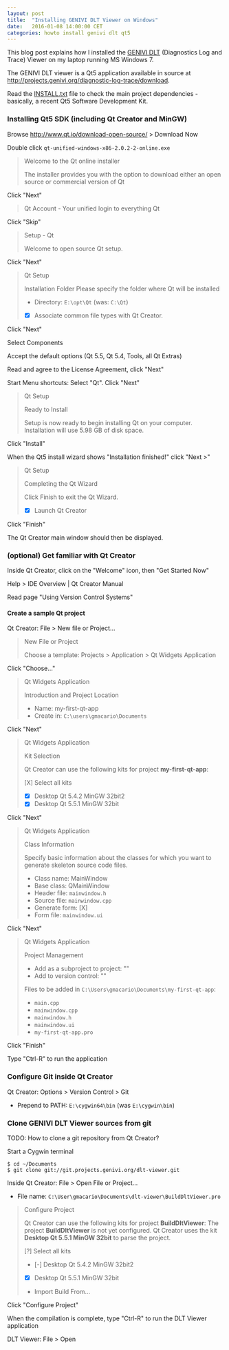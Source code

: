 ```yaml
---
layout: post
title:  "Installing GENIVI DLT Viewer on Windows"
date:   2016-01-08 14:00:00 CET
categories: howto install genivi dlt qt5
---
```


This blog post explains how I installed the [GENIVI DLT](http://projects.genivi.org/diagnostic-log-trace) (Diagnostics Log and Trace) Viewer on my laptop running MS Windows 7.

The GENIVI DLT viewer is a Qt5 application available in source at <http://projects.genivi.org/diagnostic-log-trace/download>.

Read the [INSTALL.txt](http://git.projects.genivi.org/?p=dlt-viewer.git;a=blob;f=INSTALL.txt;h=aa9f66ef82a1acd3df56ab97be74bf884a4eb0a9;hb=HEAD) file to check the main project dependencies - basically, a recent Qt5 Software Development Kit.

### Installing Qt5 SDK (including Qt Creator and MinGW)

<!-- (2016-01-08 09:51) -->

Browse <http://www.qt.io/download-open-source/> > Download Now

Double click `qt-unified-windows-x86-2.0.2-2-online.exe`

> Welcome to the Qt online installer
>
> The installer provides you with the option to download either an open source
> or commercial version of Qt

Click "Next"

> Qt Account - Your unified login to everything Qt

Click "Skip"

> Setup - Qt
>
> Welcome to open source Qt setup.

Click "Next"

> Qt Setup
>
> Installation Folder
> Please specify the folder where Qt will be installed
>
> * Directory: `E:\opt\Qt` (was: `C:\Qt`)
> * [X] Associate common file types with Qt Creator.

Click "Next"

Select Components

Accept the default options (Qt 5.5, Qt 5.4, Tools, all Qt Extras)

Read and agree to the License Agreement, click "Next"

Start Menu shortcuts: Select "Qt". Click "Next"

> Qt Setup
>
> Ready to Install
>
> Setup is now ready to begin installing Qt on your computer.
> Installation will use 5.98 GB of disk space.

<!-- (2016-01-08 09:57 CET) -->

Click "Install"

When the Qt5 install wizard shows "Installation finished!" click "Next >"

> Qt Setup
>
> Completing the Qt Wizard
>
> Click Finish to exit the Qt Wizard.
>
> * [X] Launch Qt Creator

Click "Finish"

The Qt Creator main window should then be displayed.

### (optional) Get familiar with Qt Creator

Inside Qt Creator, click on the "Welcome" icon, then "Get Started Now"

Help > IDE Overview | Qt Creator Manual

Read page "Using Version Control Systems"

#### Create a sample Qt project

Qt Creator: File > New file or Project...

> New File or Project
>
> Choose a template: Projects > Application > Qt Widgets Application

Click "Choose..."

> Qt Widgets Application
>
> Introduction and Project Location
>
> * Name: my-first-qt-app
> * Create in: `C:\users\gmacario\Documents`

Click "Next"

> Qt Widgets Application
>
> Kit Selection
>
> Qt Creator can use the following kits for project **my-first-qt-app**:
>
> [X] Select all kits
> * [X] Desktop Qt 5.4.2 MinGW 32bit2
> * [X] Desktop Qt 5.5.1 MinGW 32bit

Click "Next"

> Qt Widgets Application
>
> Class Information
>
> Specify basic information about the classes for which you want to generate skeleton source code files.
>
> * Class name: MainWindow
> * Base class: QMainWindow
> * Header file: `mainwindow.h`
> * Source file: `mainwindow.cpp`
> * Generate form: [X]
> * Form file: `mainwindow.ui`

Click "Next"

> Qt Widgets Application
>
> Project Management
>
> * Add as a subproject to project: "<none>"
> * Add to version control: "<none>"
>
> Files to be added in `C:\Users\gmacario\Documents\my-first-qt-app`:
> * `main.cpp`
> * `mainwindow.cpp`
> * `mainwindow.h`
> * `mainwindow.ui`
> * `my-first-qt-app.pro`

Click "Finish"

Type "Ctrl-R" to run the application

### Configure Git inside Qt Creator

Qt Creator: Options > Version Control > Git

* Prepend to PATH: `E:\cygwin64\bin` (was `E:\cygwin\bin`)

### Clone GENIVI DLT Viewer sources from git

TODO: How to clone a git repository from Qt Creator?

Start a Cygwin terminal

```
$ cd ~/Documents
$ git clone git://git.projects.genivi.org/dlt-viewer.git
```

Inside Qt Creator: File > Open File or Project...

* File name: `C:\User\gmacario\Documents\dlt-viewer\BuildDltViewer.pro`

> Configure Project
>
> Qt Creator can use the following kits for project **BuildDltViewer**:
> The project **BuildDltViewer** is not yet configured.
> Qt Creator uses the kit **Desktop Qt 5.5.1 MinGW 32bit** to parse the project.
>
> [?] Select all kits
> * [-] Desktop Qt 5.4.2 MinGW 32bit2
> * [X] Desktop Qt 5.5.1 MinGW 32bit
> * Import Build From...

Click "Configure Project"

When the compilation is complete, type "Ctrl-R" to run the DLT Viewer application

<!-- image: Capture-20160108-1050.png -->

DLT Viewer: File > Open

<!-- TODO: better image -->

<!-- EOF -->
